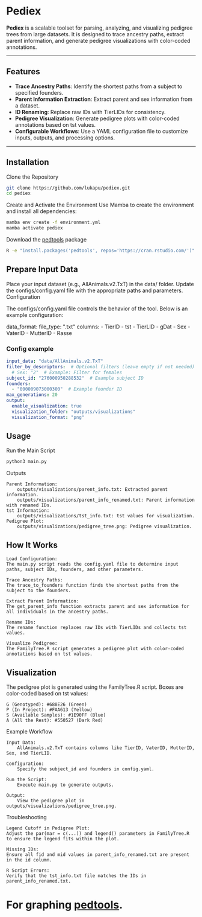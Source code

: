 # Pediex

**Pediex** is a scalable toolset for parsing, analyzing, and visualizing pedigree trees from large datasets. It is designed to trace ancestry paths, extract parent information, and generate pedigree visualizations with color-coded annotations.

---

## Features

- **Trace Ancestry Paths**: Identify the shortest paths from a subject to specified founders.
- **Parent Information Extraction**: Extract parent and sex information from a dataset.
- **ID Renaming**: Replace raw IDs with TierLIDs for consistency.
- **Pedigree Visualization**: Generate pedigree plots with color-coded annotations based on tst values.
- **Configurable Workflows**: Use a YAML configuration file to customize inputs, outputs, and processing options.

---

## Installation

Clone the Repository

```bash
git clone https://github.com/lukapu/pediex.git
cd pediex
```

Create and Activate the Environment
Use Mamba to create the environment and install all dependencies:

```bash
mamba env create -f environment.yml
mamba activate pediex
```
Download the [pedtools](https://github.com/magnusdv/pedtools) package
```bash
R -e "install.packages('pedtools', repos='https://cran.rstudio.com/')"
```
## Prepare Input Data

Place your input dataset (e.g., AllAnimals.v2.TxT) in the data/ folder. Update the configs/config.yaml file with the appropriate paths and parameters.
Configuration

The configs/config.yaml file controls the behavior of the tool. Below is an example configuration:

data_format:
  file_type: ".txt"
  columns:
    - TierID
    - tst
    - TierLID
    - gDat
    - Sex
    - VaterID
    - MutterID
    - Rasse

### Config example

```yaml
input_data: "data/AllAnimals.v2.TxT"
filter_by_descriptors:  # Optional filters (leave empty if not needed)
  # Sex: "2"  # Example: Filter for females
subject_id: "276000950288532"  # Example subject ID
founders:
  - "000009073000300"  # Example founder ID
max_generations: 20
output:
  enable_visualization: true
  visualization_folder: "outputs/visualizations"
  visualization_format: "png"
```

## Usage
Run the Main Script

```bash
python3 main.py
```
Outputs

    Parent Information:
        outputs/visualizations/parent_info.txt: Extracted parent information.
        outputs/visualizations/parent_info_renamed.txt: Parent information with renamed IDs.
    tst Information:
        outputs/visualizations/tst_info.txt: tst values for visualization.
    Pedigree Plot:
        outputs/visualizations/pedigree_tree.png: Pedigree visualization.

## How It Works

    Load Configuration:
    The main.py script reads the config.yaml file to determine input paths, subject IDs, founders, and other parameters.

    Trace Ancestry Paths:
    The trace_to_founders function finds the shortest paths from the subject to the founders.

    Extract Parent Information:
    The get_parent_info function extracts parent and sex information for all individuals in the ancestry paths.

    Rename IDs:
    The rename function replaces raw IDs with TierLIDs and collects tst values.

    Visualize Pedigree:
    The FamilyTree.R script generates a pedigree plot with color-coded annotations based on tst values.

## Visualization

The pedigree plot is generated using the FamilyTree.R script. Boxes are color-coded based on tst values:

    G (Genotyped): #688E26 (Green)
    P (In Project): #FAA613 (Yellow)
    S (Available Samples): #1E90FF (Blue)
    A (All the Rest): #550527 (Dark Red)

Example Workflow

    Input Data:
        AllAnimals.v2.TxT contains columns like TierID, VaterID, MutterID, Sex, and TierLID.

    Configuration:
        Specify the subject_id and founders in config.yaml.

    Run the Script:
        Execute main.py to generate outputs.

    Output:
        View the pedigree plot in outputs/visualizations/pedigree_tree.png.

Troubleshooting

    Legend Cutoff in Pedigree Plot:
    Adjust the par(mar = c(...)) and legend() parameters in FamilyTree.R to ensure the legend fits within the plot.

    Missing IDs:
    Ensure all fid and mid values in parent_info_renamed.txt are present in the id column.

    R Script Errors:
    Verify that the tst_info.txt file matches the IDs in parent_info_renamed.txt.

# For graphing  [pedtools](https://github.com/magnusdv/pedtools).
